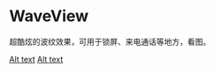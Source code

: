 # WaveView

超酷炫的波纹效果，可用于锁屏、来电通话等地方，看图。

[Alt text](http://img.my.csdn.net/uploads/201501/22/1421919073_5607.gif)
[Alt text](http://img.my.csdn.net/uploads/201501/22/1421919072_8807.gif)
